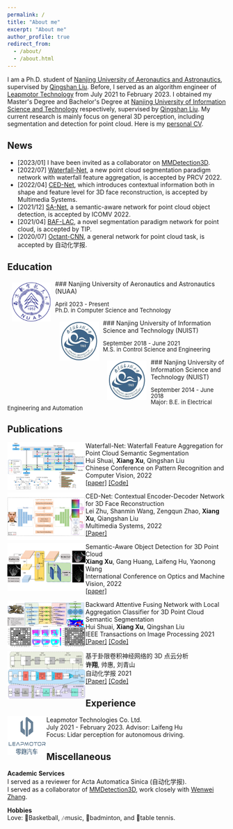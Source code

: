 ```yaml
---
permalink: /
title: "About me"
excerpt: "About me"
author_profile: true
redirect_from: 
  - /about/
  - /about.html
---
```


I am a Ph.D. student of [Nanjing University of Aeronautics and Astronautics](http://nuaa.edu.cn/), supervised by [Qingshan Liu](https://faculty.nuist.edu.cn/liuqingshan/zh_CN/index.htm). Before, I served as an algorithm engineer of [Leapmotor Technology](https://www.leapmotor.com/home) from July 2021 to February 2023. I obtained my Master's Degree and Bachelor's Degree at [Nanjing University of Information Science and Technology](https://www.nuist.edu.cn/main.htm) respectively, supervised by [Qingshan Liu](https://faculty.nuist.edu.cn/liuqingshan/zh_CN/index.htm). My current research is mainly focus on general 3D perception, including segmentation and detection for point cloud. Here is my [personal CV](../files/CV.pdf).

News
------------------------

- \[2023/01\] I have been invited as a collaborator on [MMDetection3D](https://github.com/open-mmlab/mmdetection3d).
- \[2022/07\] [Waterfall-Net](https://link.springer.com/chapter/10.1007/978-3-031-18913-5_3), a new point cloud segmentation paradigm network with waterfall feature aggregation, is accepted by PRCV 2022.
- \[2022/04\] [CED-Net](https://link.springer.com/article/10.1007/s00530-022-00938-2), which introduces contextual information both in shape and feature level for 3D face reconstruction, is accepted by Multimedia Systems.
- \[2021/12\] [SA-Net](https://www.spiedigitallibrary.org/conference-proceedings-of-spie/12173/1217318/Semantic-aware-object-detection-for-3D-point-cloud/10.1117/12.2634724.short?SSO=1), a semantic-aware network for point cloud object detection, is accepted by ICOMV 2022.
- \[2021/04\] [BAF-LAC](https://ieeexplore.ieee.org/abstract/document/9410334), a novel segmentation paradigm network for point cloud, is accepted by TIP.
- \[2020/07\] [Octant-CNN](http://www.aas.net.cn/article/doi/10.16383/j.aas.c200080), a general network for point cloud task, is accepted by 自动化学报.

Education
------------------------

<img style="float: left; margin:5px 10px" src="../images/nuaa.jpeg" width="90" height="90">
### Nanjing University of Aeronautics and Astronautics (NUAA)
<p style="line-height:1.0">
  <font size="2">
    April 2023 - Present<br/>
    Ph.D. in Computer Science and Technology<br/>
  </font>
</p>

<img style="float: left; margin:5px 10px" src="../images/nuist.jpg" width="90" height="90">
### Nanjing University of Information Science and Technology (NUIST)
<p style="line-height:1.0">
  <font size="2">
    September 2018 - June 2021<br/>
    M.S. in Control Science and Engineering<br/>
  </font>
</p>

<img style="float: left; margin:5px 10px" src="../images/nuist.jpg" width="90" height="90">
### Nanjing University of Information Science and Technology (NUIST)
<p style="line-height:1.0">
  <font size="2">
    September 2014 - June 2018<br/>
    Major: B.E. in Electrical Engineering and Automation<br/>
  </font>
</p>

<!-- <dl>
  <dt><img src="../images/nuaa.jpeg" width="90" height="90" align="left"></dt>
  <dt>Nanjing University of Aeronautics and Astronautics (NUAA)</dt>
  <dd>April 2023 - Present</dd>
  <dd>Ph.D. in Computer Science and Technology</dd>
</dl>

<dl>
  <dt><img src="../images/nuist.jpg" width="90" height="90" align="left" /></dt>
  <dt>Nanjing University of Information Science and Technology (NUIST)</dt>
  <dd>September 2018 - June 2021</dd>
  <dd>M.S. in Control Science and Engineering</dd>
</dl>

<dl>
  <dt><img src="../images/nuist.jpg" width="90" height="90" align="left" /></dt>
  <dt>Nanjing University of Information Science and Technology (NUIST)</dt>
  <dd>September 2014 - June 2018</dd>
  <dd>Major: B.E. in Electrical Engineering and Automation</dd>
</dl> -->

Publications
------------------------

<dl>
  <dt><img src="../images/waterfall_net.png" width="180" height="110" align="left" /></dt>
  <dt>Waterfall-Net: Waterfall Feature Aggregation for Point Cloud Semantic Segmentation</dt>
  <dd>Hui Shuai, <strong>Xiang Xu</strong>, Qingshan Liu</dd>
  <dd>Chinese Conference on Pattern Recognition and Computer Vision, 2022</dd>
  <dd><a href="https://link.springer.com/chapter/10.1007/978-3-031-18913-5_3">[paper]</a> <a href="https://github.com/Xiangxu-0103/Waterfall-Net">[Code]</a></dd>
</dl>

<dl>
  <dt><img src="../images/ced-net.jpg" width="180" height="110" align="left" /></dt>
  <dt>CED-Net: Contextual Encoder-Decoder Network for 3D Face Reconstruction</dt>
  <dd>Lei Zhu, Shanmin Wang, Zengqun Zhao, <strong>Xiang Xu</strong>, Qiangshan Liu</dd>
  <dd>Multimedia Systems, 2022</dd>
  <dd><a href="https://link.springer.com/article/10.1007/s00530-022-00938-2">[Paper]</a></dd>
</dl>

<dl>
  <dt><img src="../images/sa_net.png" width="180" height="110" align="left" /></dt>
  <dt>Semantic-Aware Object Detection for 3D Point Cloud</dt>
  <dd><strong>Xiang Xu</strong>, Gang Huang, Laifeng Hu, Yaonong Wang</dd>
  <dd>International Conference on Optics and Machine Vision, 2022</dd>
  <dd><a href="https://www.spiedigitallibrary.org/conference-proceedings-of-spie/12173/1217318/Semantic-aware-object-detection-for-3D-point-cloud/10.1117/12.2634724.short?SSO=1">[paper]</a></dd>
</dl>

<dl>
  <dt><img src="../images/baf-lac.jpg" width="180" height="110" align="left" /></dt>
  <dt>Backward Attentive Fusing Network with Local Aggregation Classifier for 3D Point Cloud Semantic Segmentation</dt>
  <dd>Hui Shuai, <strong>Xiang Xu</strong>, Qingshan Liu</dd>
  <dd>IEEE Transactions on Image Processing 2021</dd>
  <dd><a href="https://ieeexplore.ieee.org/abstract/document/9410334">[Paper]</a> <a href="https://github.com/Xiangxu-0103/BAF-LAC">[Code]</a></dd>
</dl>

<dl>
  <dt><img src="../images/octant_cnn.png" width="180" height="110" align="left" /></dt>
  <dt>基于卦限卷积神经网络的 3D 点云分析</dt>
  <dd><strong>许翔</strong>, 帅惠, 刘青山</dd>
  <dd>自动化学报 2021</dd>
  <dd><a href="http://www.aas.net.cn/article/doi/10.16383/j.aas.c200080">[Paper]</a> <a href="https://github.com/Xiangxu-0103/Octant-CNN">[Code]</a></dd>
</dl>

Experience
------------------------

<dl>
  <dt><img src="../images/leapmotor.jpeg" width="90" height="90" align="left" /></dt>
  <dt>Leapmotor Technologies Co. Ltd.</dt>
  <dd>July 2021 - February 2023. Advisor: Laifeng Hu</dd>
  <dd>Focus: Lidar perception for autonomous driving.</dd>
</dl>

Miscellaneous
------------------------

**Academic Services** \
I served as a reviewer for Acta Automatica Sinica (自动化学报). \
I served as a collaborator of [MMDetection3D](https://github.com/open-mmlab/mmdetection3d), work closely with [Wenwei Zhang](http://zhangwenwei.cn/).

**Hobbies** \
Love: 🏀Basketball, 🎶music, 🏸badminton, and 🏓table tennis.
